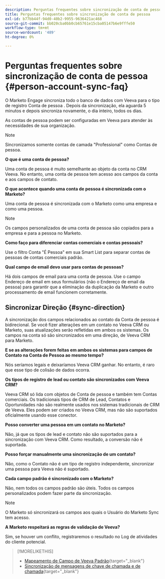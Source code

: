 ```yaml
---
description: Perguntas frequentes sobre sincronização de conta de pessoa - Documentos do Marketo - Documentação do produto
title: Perguntas frequentes sobre sincronização de conta de pessoa
exl-id: b77bb44f-94d0-40b2-9955-9636421ac468
source-git-commit: bb020cba0bb0cb65761e15cba05147b6e9fffe50
workflow-type: tm+mt
source-wordcount: '489'
ht-degree: 0%

---
```


# Perguntas frequentes sobre sincronização de conta de pessoa {#person-account-sync-faq}

O Marketo Engage sincroniza todo o banco de dados com Veeva para o tipo de registro Conta de pessoa . Depois da sincronização, ela aguarda 5 minutos e depois sincroniza novamente, o dia inteiro, todos os dias.

As contas de pessoa podem ser configuradas em Veeva para atender às necessidades de sua organização.

>[!NOTE]
>
>Sincronizamos somente contas de camada &quot;Professional&quot; como Contas de pessoa.

**O que é uma conta de pessoa?**

Uma conta de pessoa é muito semelhante ao objeto da conta no CRM Veeva. No entanto, uma conta de pessoa tem acesso aos campos da conta e aos campos de contato.

**O que acontece quando uma conta de pessoa é sincronizada com o Marketo?**

Uma conta de pessoa é sincronizada com o Marketo como uma empresa e como uma pessoa.

>[!NOTE]
>
>Os campos personalizados de uma conta de pessoa são copiados para a empresa e para a pessoa no Marketo.

**Como faço para diferenciar contas comerciais e contas pessoais?**

Use o filtro Conta &quot;É Pessoa&quot; em sua Smart List para separar contas de pessoas de contas comerciais padrão.

**Qual campo de email devo usar para contas de pessoas?**

Há dois campos de email para uma conta de pessoa. Use o campo Endereço de email em seus formulários (não o Endereço de email da pessoa) para garantir que a eliminação da duplicação da Marketo e outro processamento de email funcionem corretamente.

## Sincronizar Direção {#sync-direction}

A sincronização dos campos relacionados ao contato da Conta de pessoa é bidirecional. Se você fizer alterações em um contato no Veeva CRM ou Marketo, suas atualizações serão refletidas em ambos os sistemas. Os campos na conta só são sincronizados em uma direção, de Veeva CRM para Marketo.

**E se as alterações forem feitas em ambos os sistemas para campos de Contato na Conta de Pessoa ao mesmo tempo?**

Nós seríamos legais e deixaríamos Veeva CRM ganhar. No entanto, é raro que esse tipo de colisão de dados ocorra.

**Os tipos de registro de lead ou contato são sincronizados com Veeva CRM?**

Veeva CRM só lida com objetos de Conta de pessoa e também tem Contas comerciais. Os tradicionais tipos de CRM de Lead, Contatos e Oportunidades não são realmente usados nos sistemas tradicionais de CRM de Veeva. Eles podem ser criados no Veeva CRM, mas não são suportados oficialmente usando esse conector.

**Posso converter uma pessoa em um contato no Marketo?**

Não, já que os tipos de lead e contato não são suportados para a sincronização com Veeva CRM. Como resultado, a conversão não é suportada.

**Posso forçar manualmente uma sincronização de um contato?**

Não, como o Contato não é um tipo de registro independente, sincronizar uma pessoa para Veeva não é suportado.

**Cada campo padrão é sincronizado com o Marketo?**

Não, nem todos os campos padrão são úteis. Todos os campos personalizados podem fazer parte da sincronização.

>[!NOTE]
>
>O Marketo só sincronizará os campos aos quais o Usuário do Marketo Sync tem acesso.

**A Marketo respeitará as regras de validação de Veeva?**

Sim, se houver um conflito, registraremos o resultado no Log de atividades do cliente potencial.

>[!MORELIKETHIS]
>
>* [Mapeamento de Campo de Veeva Padrão](/help/marketo/product-docs/crm-sync/veeva-crm-sync/sync-details/default-veeva-field-mapping.md){target=&quot;_blank&quot;}
>* [Sincronização de mensagens de chave de chamada e de chamada](/help/marketo/product-docs/crm-sync/veeva-crm-sync/sync-details/syncing-call-and-call-key-messages.md){target=&quot;_blank&quot;}

